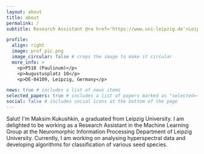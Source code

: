```yaml
---
layout: about
title: about
permalink: /
subtitle: Research Assistant @<a href='https://www.uni-leipzig.de'>Leipzig University</a> and <a href='https://www.uni-halle.de'> Martin-Luther-University Halle-Wittenberg </a>

profile:
  align: right
  image: prof_pic.png
  image_circular: false # crops the image to make it circular
  more_info: >
    <p>P518 (Paulinum)</p>
    <p>Augustusplatz 10</p>
    <p>DE-04109, Leipzig, Germany</p>

news: true # includes a list of news items
selected_papers: true # includes a list of papers marked as "selected={true}"
social: false # includes social icons at the bottom of the page
---
```


Salut! I'm Maksim Kukushkin, a graduated from Leipzig University. I am delighted to be working as a Research Assistant in the Machine Learning Group at the Neuromorphic Information Processing Department of Leipzig University. Currently, I am working on analysing hyperspectral data and developing algorithms for classification of various seed species.